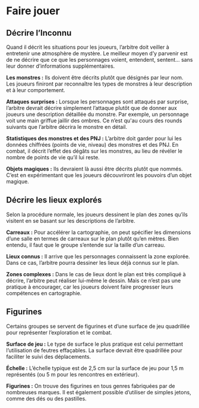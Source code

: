 # Faire jouer


## Décrire l’Inconnu

Quand il décrit les situations pour les joueurs, l’arbitre doit veiller
à entretenir une atmosphère de mystère. Le meilleur moyen d’y parvenir
est de ne décrire que ce que les personnages voient, entendent, sentent…
sans leur donner d’informations supplémentaires.

**Les monstres :** Ils doivent être décrits plutôt que désignés par leur
nom. Les joueurs finiront par reconnaître les types de monstres à leur
description et à leur comportement.

**Attaques surprises :** Lorsque les personnages sont attaqués par
surprise, l’arbitre devrait décrire simplement l’attaque plutôt que de
donner aux joueurs une description détaillée du monstre. Par exemple, un
personnage voit une main griffue jaillir des ombres. Ce n’est qu'au
cours des rounds suivants que l’arbitre décrira le monstre en détail.

**Statistiques des monstres et des PNJ :** L’arbitre doit garder pour
lui les données chiffrées (points de vie, niveau) des monstres et des
PNJ. En combat, il décrit l’effet des dégâts sur les monstres, au lieu
de révéler le nombre de points de vie qu’il lui reste.

**Objets magiques :** Ils devraient là aussi être décrits plutôt que
nommés. C’est en expérimentant que les joueurs découvriront les pouvoirs
d’un objet magique.

## Décrire les lieux explorés

Selon la procédure normale, les joueurs dessinent le plan des zones
qu’ils visitent en se basant sur les descriptions de l’arbitre.

**Carreaux :** Pour accélérer la cartographie, on peut spécifier les
dimensions d’une salle en termes de carreaux sur le plan plutôt qu’en
mètres. Bien entendu, il faut que le groupe s’entende sur la taille
d’un carreau.

**Lieux connus :** Il arrive que les personnages connaissent la zone
explorée. Dans ce cas, l’arbitre pourra dessiner les lieux déjà connus
sur le plan.

**Zones complexes :** Dans le cas de lieux dont le plan est très
compliqué à décrire, l’arbitre peut réaliser lui-même le dessin. Mais ce
n’est pas une pratique à encourager, car les joueurs doivent faire
progresser leurs compétences en cartographie.

## Figurines

Certains groupes se servent de figurines et d’une surface de jeu
quadrillée pour représenter l’exploration et le combat.

**Surface de jeu :** Le type de surface le plus pratique est celui
permettant l’utilisation de feutres effaçables. La surface devrait être
quadrillée pour faciliter le suivi des déplacements.

**Échelle :** L’échelle typique est de 2,5 cm sur la surface de jeu pour
1,5 m représentés (ou 5 m pour les rencontres en extérieur).

**Figurines :** On trouve des figurines en tous genres fabriquées par de
nombreuses marques. Il est également possible d’utiliser de simples
jetons, comme des dés ou des pastilles.